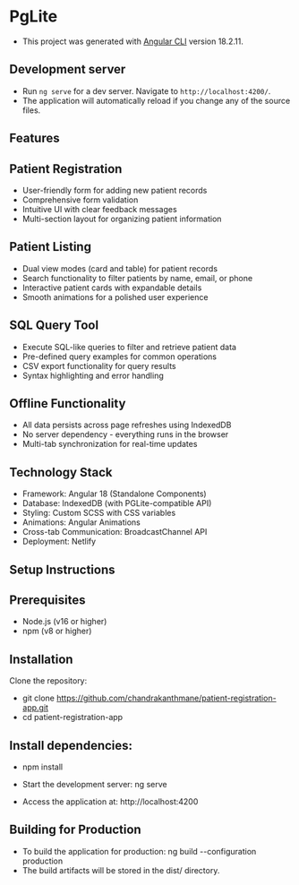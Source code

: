 # PgLite

- This project was generated with [Angular CLI](https://github.com/angular/angular-cli) version 18.2.11.

## Development server

- Run `ng serve` for a dev server. Navigate to `http://localhost:4200/`.
- The application will automatically reload if you change any of the source files.

## Features
## Patient Registration

- User-friendly form for adding new patient records
- Comprehensive form validation
- Intuitive UI with clear feedback messages
- Multi-section layout for organizing patient information

## Patient Listing

- Dual view modes (card and table) for patient records
- Search functionality to filter patients by name, email, or phone
- Interactive patient cards with expandable details
- Smooth animations for a polished user experience

## SQL Query Tool

- Execute SQL-like queries to filter and retrieve patient data
- Pre-defined query examples for common operations
- CSV export functionality for query results
- Syntax highlighting and error handling

## Offline Functionality

- All data persists across page refreshes using IndexedDB
- No server dependency - everything runs in the browser
- Multi-tab synchronization for real-time updates

## Technology Stack

- Framework: Angular 18 (Standalone Components)
- Database: IndexedDB (with PGLite-compatible API)
- Styling: Custom SCSS with CSS variables
- Animations: Angular Animations
- Cross-tab Communication: BroadcastChannel API
- Deployment: Netlify

## Setup Instructions
## Prerequisites

- Node.js (v16 or higher)
- npm (v8 or higher)

## Installation

Clone the repository:
- git clone https://github.com/chandrakanthmane/patient-registration-app.git  
- cd patient-registration-app

## Install dependencies:
- npm install

- Start the development server: ng serve

- Access the application at: http://localhost:4200


## Building for Production
- To build the application for production: ng build --configuration production
- The build artifacts will be stored in the dist/ directory.